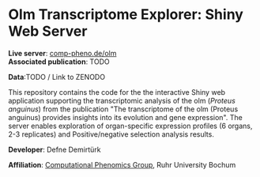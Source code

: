 # Olm Transcriptome Explorer: Shiny Web Server 

**Live server**: [comp-pheno.de/olm](https://comp-pheno.de/olm)  
**Associated publication**: TODO

**Data**:TODO / Link to ZENODO

This repository contains the code for the the interactive Shiny web application supporting the transcriptomic analysis of the olm (*Proteus anguinus*) from the publication "The transcriptome of the olm (Proteus anguinus) provides insights into its evolution and gene expression". The server enables exploration of organ-specific expression profiles (6 organs, 2-3 replicates) and Positive/negative selection analysis results.

**Developer**: Defne Demirtürk

**Affiliation**: [Computational Phenomics Group](http://www.comp-pheno.de), Ruhr University Bochum  


